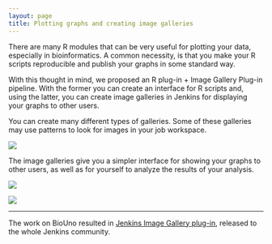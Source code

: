 ```yaml
---
layout: page
title: Plotting graphs and creating image galleries
---
```


<p>
	There are many R modules that can be very useful for plotting your data, especially in bioinformatics. A 
	common necessity, is that you make your R scripts reproducible and publish your graphs in some standard way.
</p>

<p>
	With this thought in mind, we proposed an R plug-in + Image Gallery Plug-in pipeline. With the former you can 
	create an interface for R scripts and, using the latter, you can create image galleries in Jenkins for 
	displaying your graphs to other users.
</p>

<p>
    You can create many different types of galleries. Some of these galleries may use patterns to look for 
    images in your job workspace.
</p>

<p class="center">
	<a href="{{site.url}}{{ site.baseurl }}assets/img/tutorials/plotting-graphs-and-creating-image-galeries/screenshot_ig_001.png">
		<img src="{{site.url}}{{ site.baseurl }}assets/img/tutorials/plotting-graphs-and-creating-image-galeries/screenshot_ig_001.png">
	</a>
</p>

<p>
	The image galleries give you a simpler interface for showing your graphs to other users, as well as for 
	yourself to analyze the results of your analysis.
</p>

<p class="center">
	<a href="{{site.url}}{{ site.baseurl }}assets/img/tutorials/plotting-graphs-and-creating-image-galeries/screenshot_ig_002.png">
		<img src="{{site.url}}{{ site.baseurl }}assets/img/tutorials/plotting-graphs-and-creating-image-galeries/screenshot_ig_002.png">
	</a>
</p>

<p class="center">
	<a href="{{site.url}}{{ site.baseurl }}assets/img/tutorials/plotting-graphs-and-creating-image-galeries/screenshot_ig_003.png">
		<img src="{{site.url}}{{ site.baseurl }}assets/img/tutorials/plotting-graphs-and-creating-image-galeries/screenshot_ig_003.png">
	</a>
</p>

<hr>

<p>The work on BioUno resulted in 
<a href="https://wiki.jenkins-ci.org/display/JENKINS/Image+Gallery+Plugin">Jenkins Image Gallery plug-in</a>, 
released to the whole Jenkins community.</p>

